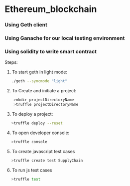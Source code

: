# Ethereum_blockchain

### Using Geth client
### Using Ganache for our local testing environment
### Using solidity to write smart contract


Steps:

1. To start geth in light mode:
 ```sh 
    ./geth --syncmode "light"
 ```
2. To Create and initiate a project:
```sh
    >mkdir projectDirectoryName
    >truffle projectDirectoryName
```
3. To deploy a project:
```sh   
   >truffle deploy --reset
```
4. To open developer console:
```sh   
   >truffle console
```
5. To create javascript test cases
```sh   
   >truffle create test SupplyChain
```
6. To run js test cases
```sh   
   >truffle test
```
